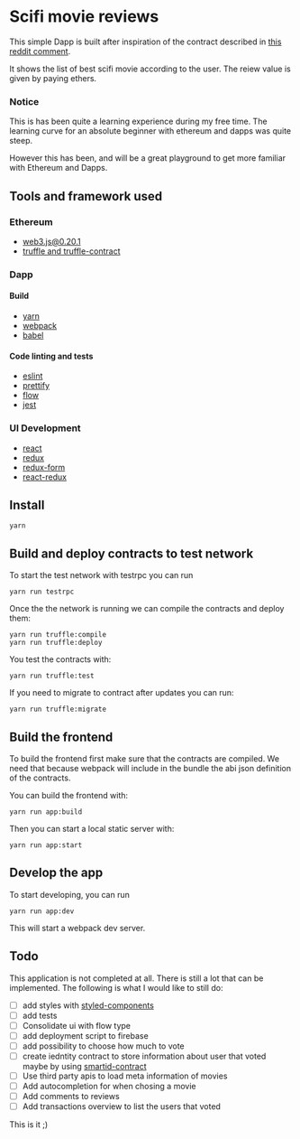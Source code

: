 # Scifi movie reviews

This simple Dapp is built after inspiration of the contract described in [this reddit comment](https://www.reddit.com/r/ethereum/comments/3g7lx6/are_you_tired_of_best_scifi_movies_of_all_time/).

It shows the list of best scifi movie according to the user. The reiew value is given by paying ethers.

### Notice
This is has been quite a learning experience during my free time. The learning curve for an absolute beginner with ethereum and dapps was quite steep.

However this has been, and will be a great playground to get more familiar with Ethereum and Dapps.

## Tools and framework used

### Ethereum
- [web3.js@0.20.1](https://github.com/ethereum/web3.js)
- [truffle and truffle-contract](http://truffleframework.com/)

### Dapp

#### Build
- [yarn](https://yarnpkg.com/lang/en/)
- [webpack](https://webpack.js.org/)
- [babel](https://babeljs.io/)

#### Code linting and tests
- [eslint](http://eslint.org/)
- [prettify](https://github.com/prettier/prettier)
- [flow](https://flow.org/)
- [jest](https://facebook.github.io/jest/)

### UI Development
- [react](https://facebook.github.io/react/)
- [redux](http://redux.js.org/)
- [redux-form](http://redux-form.com/7.0.3/)
- [react-redux](https://github.com/reactjs/react-redux)

## Install
```
yarn
```

## Build and deploy contracts to test network
To start the test network with testrpc you can run
```
yarn run testrpc
```

Once the the network is running we can compile the contracts and deploy them:
```
yarn run truffle:compile
yarn run truffle:deploy
```

You test the contracts with:
```
yarn run truffle:test
```

If you need to migrate to contract after updates you can run:
```
yarn run truffle:migrate
```

## Build the frontend
To build the frontend first make sure that the contracts are compiled. We need that because webpack will include in the bundle the abi json definition of the contracts.

You can build the frontend with:

```
yarn run app:build
```

Then you can start a local static server with:
```
yarn run app:start
```

## Develop the app
To start developing, you can run

```
yarn run app:dev
```

This will start a webpack dev server.

## Todo
This application is not completed at all. There is still a lot that can be implemented. The following is what I would like to still do:

- [ ] add styles with [styled-components](styled-components)
- [ ] add tests
- [ ] Consolidate ui with flow type
- [ ] add deployment script to firebase
- [ ] add possibility to choose how much to vote
- [ ] create iedntity contract to store information about user that voted maybe by using [smartid-contract](https://github.com/SmartIdentity/smartId-contracts)
- [ ] Use third party apis to load meta information of movies
- [ ] Add autocompletion for when chosing a movie
- [ ] Add comments to reviews
- [ ] Add transactions overview to list the users that voted

This is it ;)

